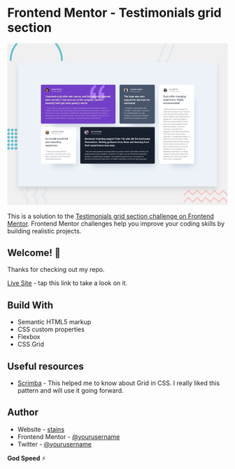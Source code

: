 # Frontend Mentor - Testimonials grid section

![Design preview for the Testimonials grid section coding challenge](./design/desktop-preview.jpg)

This is a solution to the [Testimonials grid section challenge on Frontend Mentor](https://www.frontendmentor.io/challenges/testimonials-grid-section-Nnw6J7Un7). Frontend Mentor challenges help you improve your coding skills by building realistic projects. 

## Welcome! 👋

Thanks for checking out my repo.

[Live Site](https://www.frontendmentor.io) - tap this link to take a look on it.


## Build With

- Semantic HTML5 markup
- CSS custom properties
- Flexbox
- CSS Grid

## Useful resources

- [Scrimba](https://scrimba.com/learn/cssgrid) - This helped me to know about Grid in CSS. I really liked this pattern and will use it going forward.


## Author


- Website - [stains](https://www.stains.me)
- Frontend Mentor - [@yourusername](https://www.frontendmentor.io/profile/yourusername)
- Twitter - [@yourusername](https://www.twitter.com/yourusername)

**God Speed** ⚡️
